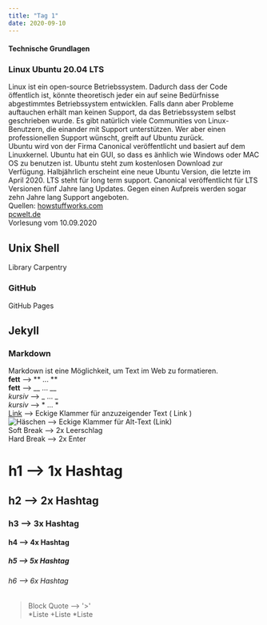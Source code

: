 ```yaml
---
title: "Tag 1"
date: 2020-09-10
---
```

#### Technische Grundlagen

### Linux Ubuntu 20.04 LTS
Linux ist ein open-source Betriebssystem. Dadurch dass der Code öffentlich ist, könnte  theoretisch jeder ein auf seine Bedürfnisse abgestimmtes Betriebssystem entwicklen. Falls dann aber Probleme auftauchen erhält man keinen Support, da das Betriebssystem selbst geschrieben wurde. Es gibt natürlich viele Communities von Linux-Benutzern, die einander mit Support unterstützen. Wer aber einen professionellen Support wünscht, greift auf Ubuntu zurück.  
Ubuntu wird von der Firma Canonical veröffentlicht und basiert auf dem Linuxkernel. Ubuntu hat  ein GUI, so dass es änhlich wie Windows oder MAC OS zu benutzen ist. Ubuntu steht zum kostenlosen Download zur Verfügung. Halbjährlich erscheint eine neue Ubuntu Version, die letzte im April 2020. LTS steht für long term support. Canonical veröffentlicht für LTS Versionen fünf Jahre lang Updates. Gegen einen Aufpreis werden sogar zehn Jahre lang Support angeboten.  
Quellen: [howstuffworks.com](https://computer.howstuffworks.com/ubuntu.htm)  
[pcwelt.de](https://www.pcwelt.de/news/Ubuntu-20.04-LTS-Focal-Fossa-Neuerungen-Release-Download-10714971.html)  
Vorlesung vom 10.09.2020

## Unix Shell
Library Carpentry

### GitHub
GitHub Pages
## Jekyll 

### Markdown
Markdown ist eine Möglichkeit, um Text im Web zu formatieren.  
**fett** --> ** ... **  
__fett__ --> __ ... __   
_kursiv_ --> _ ... _  
*kursiv* --> * ... *  
[Link]() --> Eckige Klammer für anzuzeigender Text ( Link )  
![Häschen](https://www.pinterest.ch/pin/760263980817606482/) --> Eckige Klammer für Alt-Text (Link)  
Soft Break --> 2x Leerschlag  
Hard Break --> 2x Enter  
# h1 --> 1x Hashtag  
## h2 --> 2x Hashtag  
### h3 --> 3x Hashtag  
#### h4 --> 4x Hashtag  
##### h5 --> 5x Hashtag  
###### h6 --> 6x Hashtag  
> Block Quote --> '>'  
*Liste
+Liste
  *Liste
